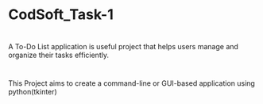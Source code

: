 # CodSoft_Task-1
# 
A To-Do List application is useful project that helps users manage and organize their tasks efficiently.
#
This Project aims to create a command-line or GUI-based application using python(tkinter)
